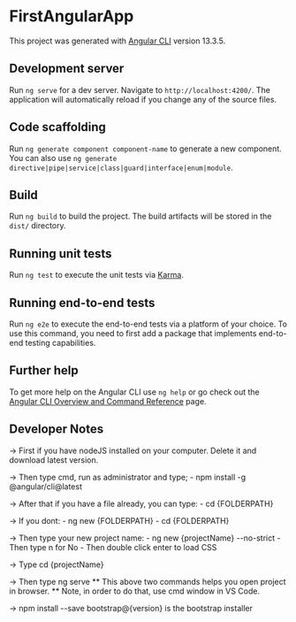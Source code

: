 # FirstAngularApp

This project was generated with [Angular CLI](https://github.com/angular/angular-cli) version 13.3.5.

## Development server

Run `ng serve` for a dev server. Navigate to `http://localhost:4200/`. The application will automatically reload if you change any of the source files.

## Code scaffolding

Run `ng generate component component-name` to generate a new component. You can also use `ng generate directive|pipe|service|class|guard|interface|enum|module`.

## Build

Run `ng build` to build the project. The build artifacts will be stored in the `dist/` directory.

## Running unit tests

Run `ng test` to execute the unit tests via [Karma](https://karma-runner.github.io).

## Running end-to-end tests

Run `ng e2e` to execute the end-to-end tests via a platform of your choice. To use this command, you need to first add a package that implements end-to-end testing capabilities.

## Further help

To get more help on the Angular CLI use `ng help` or go check out the [Angular CLI Overview and Command Reference](https://angular.io/cli) page.



## Developer Notes

-> First if you have nodeJS installed on your computer. Delete it and download latest version.

-> Then type cmd, run as administrator and type;
    - npm install -g @angular/cli@latest

-> After that if you have a file already, you can type:
    - cd {FOLDERPATH}

-> If you dont:
    - ng new {FOLDERPATH} 
    - cd {FOLDERPATH}

-> Then type your new project name:
    - ng new {projectName} --no-strict
    - Then type n for No
    - Then double click enter to load CSS

-> Type cd {projectName}

-> Then type ng serve
** This above two commands helps you open project in browser.
    ** Note, in order to do that, use cmd window in VS Code.

-> npm install --save bootstrap@{version} is the bootstrap installer